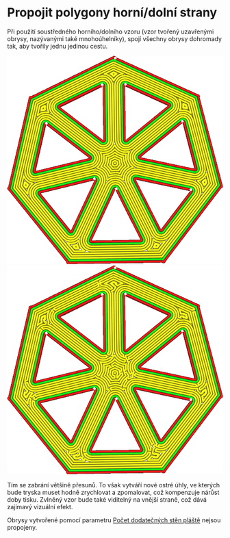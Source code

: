 Propojit polygony horní/dolní strany
====
Při použití soustředného horního/dolního vzoru (vzor tvořený uzavřenými obrysy, nazývanými také mnohoúhelníky), spojí všechny obrysy dohromady tak, aby tvořily jednu jedinou cestu.

![Soustředný vzor vytváří samostatné obrysy](../../../articles/images/connect_skin_polygons_original.png)
![Všechny obrysy jsou spojeny do jedné křivky](../../../articles/images/connect_skin_polygons_enabled.png)

Tím se zabrání většině přesunů. To však vytváří nové ostré úhly, ve kterých bude tryska muset hodně zrychlovat a zpomalovat, což kompenzuje nárůst doby tisku. Zvlněný vzor bude také viditelný na vnější straně, což dává zajímavý vizuální efekt.

Obrysy vytvořené pomocí parametru [Počet dodatečných stěn pláště](skin_outline_count.md) nejsou propojeny.